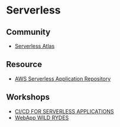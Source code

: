 # Serverless

## Community

* [Serverless Atlas](https://atlas.serverless.tech-field-community.aws.a2z.com/)

## Resource

* [AWS Serverless Application Repository](https://aws.amazon.com/serverless/serverlessrepo/)

## Workshops

* [CI/CD FOR SERVERLESS APPLICATIONS](https://cicd.serverlessworkshops.io/)
* [WebApp WILD RYDES](https://webapp.serverlessworkshops.io/)